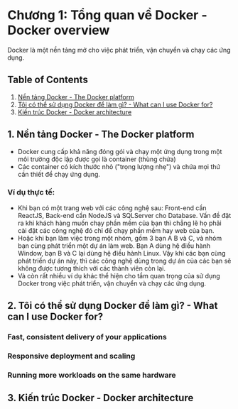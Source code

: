 # Chương 1: Tổng quan về Docker - Docker overview

Docker là một nền tảng mở cho việc phát triển, vận chuyển và chạy các ứng dụng. 

## Table of Contents
1. [Nền tảng Docker - The Docker platform](1-nền-tảng-docker---the-docker-platform)
2. [Tôi có thể sử dụng Docker để làm gì? - What can I use Docker for?](2-tôi-có-thể-sử-dụng-docker-để-làm-gì---what-can-i-use-docker-for)
3. [Kiến trúc Docker - Docker architecture](3-kiến-trúc-docker---docker-architecture)

## 1. Nền tảng Docker - The Docker platform

- Docker cung cấp khả năng đóng gói và chạy một ứng dụng trong một môi trường độc lập được gọi là container (thùng chứa)
- Các container có kích thước nhỏ ("trọng lượng nhẹ") và chứa mọi thứ cần thiết để chạy ứng dụng.

### Ví dụ thực tế:
- Khi bạn có một trang web với các công nghệ sau: Front-end cần ReactJS, Back-end cần NodeJS và SQLServer cho Database. Vấn đề đặt ra khi khách hàng muốn chạy phần mềm của bạn thì chẳng lẽ họ phải cài đặt các công nghệ đó chỉ để chạy phần mềm hay web của bạn.
- Hoặc khi bạn làm việc trong một nhóm, gồm 3 bạn A B và C, và nhóm bạn cùng phát triển một dự án làm web. Bạn A dùng hệ điều hành Window, bạn B và C lại dùng hệ điều hành Linux. Vậy khi các bạn cùng phát triển dự án này, thì các công nghệ dùng trong dự án của các bạn sẽ không được tương thích với các thành viên còn lại.
- Và còn rất nhiều ví dụ khác thể hiện cho tầm quan trọng của sử dụng Docker trong việc phát triển, vận chuyển và chạy các ứng dụng.

## 2. Tôi có thể sử dụng Docker để làm gì? - What can I use Docker for?

### Fast, consistent delivery of your applications

### Responsive deployment and scaling

### Running more workloads on the same hardware

## 3. Kiến trúc Docker - Docker architecture




